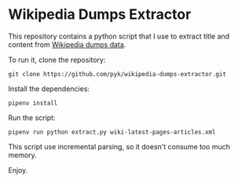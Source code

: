 # Wikipedia Dumps Extractor
This repository contains a python script that I use to extract
title and content from
[Wikipedia dumps data](https://id.m.wikipedia.org/wiki/Wikipedia:Unduh_basis_data).

To run it, clone the repository:

    git clone https://github.com/pyk/wikipedia-dumps-extractor.git

Install the dependencies:

    pipenv install

Run the script:

    pipenv run python extract.py wiki-latest-pages-articles.xml

This script use incremental parsing, so it doesn't consume too much
memory.

Enjoy.
